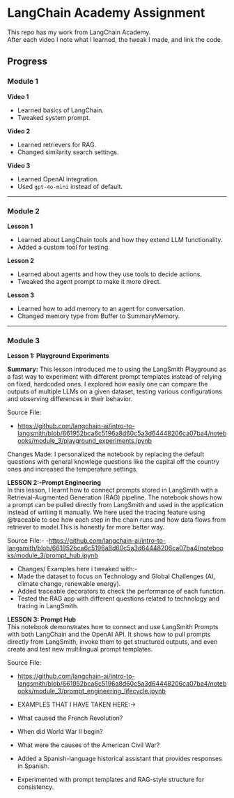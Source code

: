# LangChain Academy Assignment

This repo has my work from LangChain Academy.  
After each video I note what I learned, the tweak I made, and link the code.

## Progress

### Module 1  

**Video 1**  
- Learned basics of LangChain.  
- Tweaked system prompt.  


**Video 2**  
- Learned retrievers for RAG.  
- Changed similarity search settings.  
 

**Video 3**  
- Learned OpenAI integration.  
- Used `gpt-4o-mini` instead of default.  
  

---

### Module 2  

**Lesson 1**  
- Learned about LangChain tools and how they extend LLM functionality.  
- Added a custom tool for testing.  


**Lesson 2**  
- Learned about agents and how they use tools to decide actions.  
- Tweaked the agent prompt to make it more direct.  
  

**Lesson 3**  
- Learned how to add memory to an agent for conversation.  
- Changed memory type from Buffer to SummaryMemory.

---

### Module 3  

**Lesson 1: Playground Experiments**

**Summary:**
This lesson introduced me to using the LangSmith Playground as a fast way to experiment with different prompt templates instead of relying on fixed, hardcoded ones. I explored how easily one can compare the outputs of multiple LLMs on a given dataset, testing various configurations and observing differences in their behavior.

Source File:
- https://github.com/langchain-ai/intro-to-langsmith/blob/661952bca6c5196a8d60c5a3d64448206ca07ba4/notebooks/module_3/playground_experiments.ipynb

Changes Made:
I personalized the notebook by replacing the default questions with general knowlege questions like the capital off the country ones and increased the temperature settings.


**LESSON 2:-Prompt Engineering**  
In this lesson, I learnt how to connect prompts stored in LangSmith with a Retrieval-Augmented Generation (RAG) pipeline. The notebook shows how a prompt can be pulled directly from LangSmith and used in the application instead of writing it manually. We here used the tracing feature using @traceable to see how each step in the chain runs and how data flows from retriever to model.This is honestly far more better way.

Source File:-
-https://github.com/langchain-ai/intro-to-langsmith/blob/661952bca6c5196a8d60c5a3d64448206ca07ba4/notebooks/module_3/prompt_hub.ipynb

- Changes/ Examples here i tweaked with:-
- Made the dataset to focus on Technology and Global Challenges (AI, climate change, renewable energy).
- Added traceable decorators to check the performance of each function.
- Tested the RAG app with different questions related to technology and tracing in LangSmith.
  

**LESSON 3: Prompt Hub**  
This notebook demonstrates how to connect and use LangSmith Prompts with both LangChain and the OpenAI API.
It shows how to pull prompts directly from LangSmith, invoke them to get structured outputs, and even create and test new multilingual prompt templates.

Source File:
- https://github.com/langchain-ai/intro-to-langsmith/blob/661952bca6c5196a8d60c5a3d64448206ca07ba4/notebooks/module_3/prompt_engineering_lifecycle.ipynb


- EXAMPLES THAT I HAVE TAKEN HERE:->

- What caused the French Revolution?
- When did World War II begin?
- What were the causes of the American Civil War?
- Added a Spanish-language historical assistant that provides responses in Spanish.
- Experimented with prompt templates and RAG-style structure for consistency.
